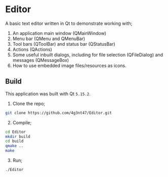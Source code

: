 # Editor

A basic text editor written in Qt to demonstrate working with;
1. An application main window (QMainWindow)
2. Menu bar (QMenu and QMenuBar)
3. Tool bars (QToolBar) and status bar (QStatusBar)
4. Actions (QActions)
5. Some useful inbuilt dialogs, including for file selection (QFileDialog) and messages (QMessageBox)
6. How to use embedded image files/resources as icons.

## Build

This application was built with Qt `5.15.2`.

1. Clone the repo;

```sh
git clone https://github.com/4g3nt47/Editor.git
```

2. Compile;

```sh
cd Editor
mkdir build
cd build
qmake ..
make
```

3. Run;

```sh
./Editor
```
